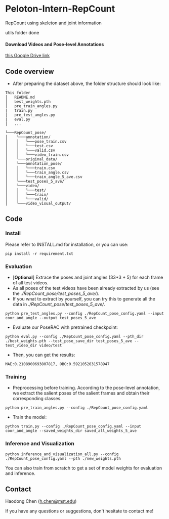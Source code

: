 # Peloton-Intern-RepCount
RepCount using skeleton and joint information

utils folder done

#### Download Videos and Pose-level Annotations
[this Google Drive link](https://drive.google.com/file/d/1k9LLzOsJVh6ACXSX8iKbGNxTY9-L6X_x/view?usp=sharing)

## Code overview
* After preparing the dataset above, the folder structure should look like:
```
This folder
│   README.md
│   best_weights.pth
│   pre_train_angles.py
|   train.py
│   pre_test_angles.py
|   eval.py
│   ...

└───RepCount_pose/
│    └───annotation/
│    │	 └───pose_train.csv
│    │	 └───test.csv  
│    │   └───valid.csv 
│    │   └───video_train.csv
│    └───original_data/
│    └───annotation_pose/
│    │	 └───train.csv
│    │	 └───train_angle.csv  
│    │   └───train_angle_5_ave.csv 
│    └───test_poses_5_ave/
│    └───video/
│    │	 └───test/
│    │	 └───train/
│    │   └───valid/
│    └───video_visual_output/
```

## Code
### Install
Please refer to INSTALL.md for installation, or you can use:
```
pip install -r requirement.txt
```

### Evaluation
- [**Optional**] Extrace the poses and joint angles (33*3 + 5) for each frame of all test videos. 
- As all poses of the test videos have been already extracted by us (see the *./RepCount_pose/test_poses_5_ave/*).
- If you wnat to extract by yourself, you can try this to generate all the data in *./RepCount_pose/test_poses_5_ave/*.

```
python pre_test_angles.py --config ./RepCount_pose_config.yaml --input coor_and_angle --output test_poses_5_ave
```


- Evaluate our PoseRAC with pretrained checkpoint:
```
python eval.py --config ./RepCount_pose_config.yaml --pth_dir ./best_weights.pth --test_pose_save_dir test_poses_5_ave --test_video_dir video/test

```
- Then, you can get the results:
```
MAE:0.2108900693807817, OBO:0.5921052631578947

```

### Training
- Preprocessing before training. According to the pose-level annotation, we extract the salient poses of the salient frames and obtain their corresponding classes.

```
python pre_train_angles.py --config ./RepCount_pose_config.yaml
```

- Train the model:
```
python train.py --config ./RepCount_pose_config.yaml --input coor_and_angle --saved_weights_dir saved_all_weights_5_ave
```

### Inference and Visualization
```
python inference_and_visualization_all.py --config ./RepCount_pose_config.yaml --pth ./new_weights.pth
```

You can also train from scratch to get a set of model weights for evaluation and inference.

## Contact
Haodong Chen (h.chen@mst.edu)

If you have any questions or suggestions, don't hesitate to contact me!

